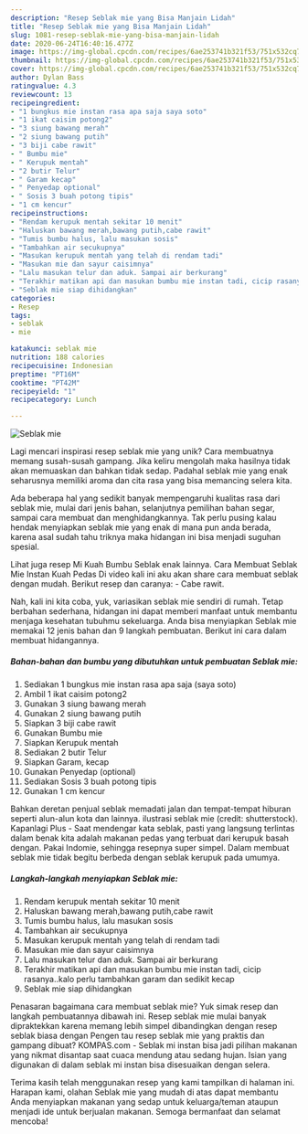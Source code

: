 ```yaml
---
description: "Resep Seblak mie yang Bisa Manjain Lidah"
title: "Resep Seblak mie yang Bisa Manjain Lidah"
slug: 1081-resep-seblak-mie-yang-bisa-manjain-lidah
date: 2020-06-24T16:40:16.477Z
image: https://img-global.cpcdn.com/recipes/6ae253741b321f53/751x532cq70/seblak-mie-foto-resep-utama.jpg
thumbnail: https://img-global.cpcdn.com/recipes/6ae253741b321f53/751x532cq70/seblak-mie-foto-resep-utama.jpg
cover: https://img-global.cpcdn.com/recipes/6ae253741b321f53/751x532cq70/seblak-mie-foto-resep-utama.jpg
author: Dylan Bass
ratingvalue: 4.3
reviewcount: 13
recipeingredient:
- "1 bungkus mie instan rasa apa saja saya soto"
- "1 ikat caisim potong2"
- "3 siung bawang merah"
- "2 siung bawang putih"
- "3 biji cabe rawit"
- " Bumbu mie"
- " Kerupuk mentah"
- "2 butir Telur"
- " Garam kecap"
- " Penyedap optional"
- " Sosis 3 buah potong tipis"
- "1 cm kencur"
recipeinstructions:
- "Rendam kerupuk mentah sekitar 10 menit"
- "Haluskan bawang merah,bawang putih,cabe rawit"
- "Tumis bumbu halus, lalu masukan sosis"
- "Tambahkan air secukupnya"
- "Masukan kerupuk mentah yang telah di rendam tadi"
- "Masukan mie dan sayur caisimnya"
- "Lalu masukan telur dan aduk. Sampai air berkurang"
- "Terakhir matikan api dan masukan bumbu mie instan tadi, cicip rasanya..kalo perlu tambahkan garam dan sedikit kecap"
- "Seblak mie siap dihidangkan"
categories:
- Resep
tags:
- seblak
- mie

katakunci: seblak mie 
nutrition: 188 calories
recipecuisine: Indonesian
preptime: "PT16M"
cooktime: "PT42M"
recipeyield: "1"
recipecategory: Lunch

---
```



![Seblak mie](https://img-global.cpcdn.com/recipes/6ae253741b321f53/751x532cq70/seblak-mie-foto-resep-utama.jpg)

Lagi mencari inspirasi resep seblak mie yang unik? Cara membuatnya memang susah-susah gampang. Jika keliru mengolah maka hasilnya tidak akan memuaskan dan bahkan tidak sedap. Padahal seblak mie yang enak seharusnya memiliki aroma dan cita rasa yang bisa memancing selera kita.

Ada beberapa hal yang sedikit banyak mempengaruhi kualitas rasa dari seblak mie, mulai dari jenis bahan, selanjutnya pemilihan bahan segar, sampai cara membuat dan menghidangkannya. Tak perlu pusing kalau hendak menyiapkan seblak mie yang enak di mana pun anda berada, karena asal sudah tahu triknya maka hidangan ini bisa menjadi suguhan spesial.

Lihat juga resep Mi Kuah Bumbu Seblak enak lainnya. Cara Membuat Seblak Mie Instan Kuah Pedas Di video kali ini aku akan share cara membuat seblak dengan mudah. Berikut resep dan caranya: - Cabe rawit.


Nah, kali ini kita coba, yuk, variasikan seblak mie sendiri di rumah. Tetap berbahan sederhana, hidangan ini dapat memberi manfaat untuk membantu menjaga kesehatan tubuhmu sekeluarga. Anda bisa menyiapkan Seblak mie memakai 12 jenis bahan dan 9 langkah pembuatan. Berikut ini cara dalam membuat hidangannya.

<!--inarticleads1-->

##### Bahan-bahan dan bumbu yang dibutuhkan untuk pembuatan Seblak mie:

1. Sediakan 1 bungkus mie instan rasa apa saja (saya soto)
1. Ambil 1 ikat caisim potong2
1. Gunakan 3 siung bawang merah
1. Gunakan 2 siung bawang putih
1. Siapkan 3 biji cabe rawit
1. Gunakan  Bumbu mie
1. Siapkan  Kerupuk mentah
1. Sediakan 2 butir Telur
1. Siapkan  Garam, kecap
1. Gunakan  Penyedap (optional)
1. Sediakan  Sosis 3 buah potong tipis
1. Gunakan 1 cm kencur


Bahkan deretan penjual seblak memadati jalan dan tempat-tempat hiburan seperti alun-alun kota dan lainnya. ilustrasi seblak mie (credit: shutterstock). Kapanlagi Plus - Saat mendengar kata seblak, pasti yang langsung terlintas dalam benak kita adalah makanan pedas yang terbuat dari kerupuk basah dengan. Pakai Indomie, sehingga resepnya super simpel. Dalam membuat seblak mie tidak begitu berbeda dengan seblak kerupuk pada umumya. 

<!--inarticleads2-->

##### Langkah-langkah menyiapkan Seblak mie:

1. Rendam kerupuk mentah sekitar 10 menit
1. Haluskan bawang merah,bawang putih,cabe rawit
1. Tumis bumbu halus, lalu masukan sosis
1. Tambahkan air secukupnya
1. Masukan kerupuk mentah yang telah di rendam tadi
1. Masukan mie dan sayur caisimnya
1. Lalu masukan telur dan aduk. Sampai air berkurang
1. Terakhir matikan api dan masukan bumbu mie instan tadi, cicip rasanya..kalo perlu tambahkan garam dan sedikit kecap
1. Seblak mie siap dihidangkan


Penasaran bagaimana cara membuat seblak mie? Yuk simak resep dan langkah pembuatannya dibawah ini. Resep seblak mie mulai banyak dipraktekkan karena memang lebih simpel dibandingkan dengan resep seblak biasa dengan Pengen tau resep seblak mie yang praktis dan gampang dibuat? KOMPAS.com - Seblak mi instan bisa jadi pilihan makanan yang nikmat disantap saat cuaca mendung atau sedang hujan. Isian yang digunakan di dalam seblak mi instan bisa disesuaikan dengan selera. 

Terima kasih telah menggunakan resep yang kami tampilkan di halaman ini. Harapan kami, olahan Seblak mie yang mudah di atas dapat membantu Anda menyiapkan makanan yang sedap untuk keluarga/teman ataupun menjadi ide untuk berjualan makanan. Semoga bermanfaat dan selamat mencoba!
